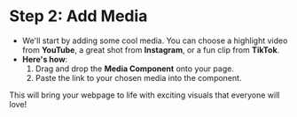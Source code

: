 # Step 2: Add Media

- We'll start by adding some cool media. You can choose a highlight video from **YouTube**, a great shot from **Instagram**, or a fun clip from **TikTok**.
- **Here's how**:
  1. Drag and drop the **Media Component** onto your page.
  2. Paste the link to your chosen media into the component.

This will bring your webpage to life with exciting visuals that everyone will love!
